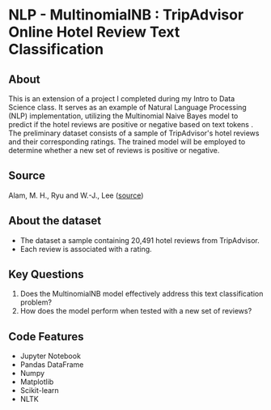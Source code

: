 # NLP - MultinomialNB : TripAdvisor Online Hotel Review Text Classification


## About
This is an extension of a project I completed during my Intro to Data Science class. It serves as an example of Natural Language Processing (NLP) implementation, utilizing the Multinomial Naive Bayes model to predict if the hotel reviews are positive or negative based on text tokens . The preliminary dataset consists of a sample of TripAdvisor's hotel reviews and their corresponding ratings. The trained model will be employed to determine whether a new set of reviews is positive or negative.


## Source
Alam, M. H., Ryu and W.-J., Lee ([source](https://zenodo.org/record/1219899#.Y9Y_N9JBwUE))


## About the dataset
* The dataset a sample containing 20,491 hotel reviews from TripAdvisor.
* Each review is associated with a rating.

## Key Questions
1. Does the MultinomialNB model effectively address this text classification problem?
2. How does the model perform when tested with a new set of reviews?


## Code Features
* Jupyter Notebook
* Pandas DataFrame
* Numpy
* Matplotlib
* Scikit-learn
* NLTK
